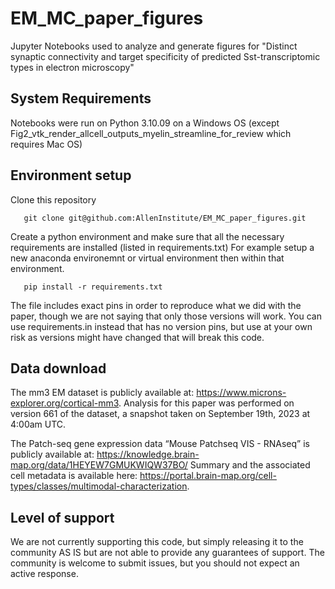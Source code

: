 # EM_MC_paper_figures
Jupyter Notebooks used to analyze and generate figures for "Distinct synaptic connectivity and target specificity of predicted Sst-transcriptomic types in electron microscopy"

## System Requirements
Notebooks were run on Python 3.10.09 on a Windows OS (except Fig2_vtk_render_allcell_outputs_myelin_streamline_for_review which requires Mac OS)

## Environment setup

Clone this repository

```
   git clone git@github.com:AllenInstitute/EM_MC_paper_figures.git
```

Create a python environment and make sure that all the necessary requirements are installed (listed in requirements.txt)
For example setup a new anaconda environemnt or virtual environment then within that environment. 

```
   pip install -r requirements.txt 
```
The file includes exact pins in order to reproduce what we did with the paper, though we are not saying that only those versions will work.  You can use requirements.in instead that has no version pins, but use at your own risk as versions might have changed that will break this code.

## Data download
The mm3 EM dataset is publicly available at: https://www.microns-explorer.org/cortical-mm3. Analysis for this paper was performed on version 661 of the dataset, a snapshot taken on September 19th, 2023 at 4:00am UTC.

The Patch-seq gene expression data “Mouse Patchseq VIS - RNAseq” is publicly available at: https://knowledge.brain-map.org/data/1HEYEW7GMUKWIQW37BO/
Summary and the associated cell metadata is available here: https://portal.brain-map.org/cell-types/classes/multimodal-characterization. 

## Level of support
We are not currently supporting this code, but simply releasing it to the community AS IS but are not able to provide any guarantees of support. The community is welcome to submit issues, but you should not expect an active response.
